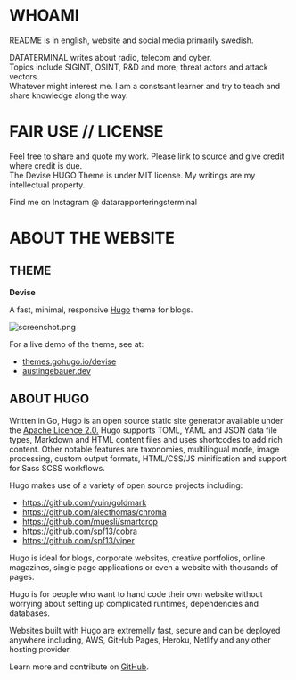 # WHOAMI

README is in english, website and social media primarily swedish.

DATATERMINAL writes about radio, telecom and cyber.  
Topics include SIGINT, OSINT, R&D and more; threat actors and attack vectors.  
Whatever might interest me. 
I am a constsant learner and try to teach and share knowledge along the way.

# FAIR USE // LICENSE

Feel free to share and quote my work. Please link to source and give credit where credit is due.  
The Devise HUGO Theme is under MIT license. My writings are my intellectual property.

Find me on Instagram @ datarapporteringsterminal

# ABOUT THE WEBSITE

## THEME 

**Devise**

A fast, minimal, responsive [Hugo](https://gohugo.io/) theme for blogs.

![screenshot.png](https://raw.githubusercontent.com/austingebauer/devise/master/images/screenshot.png)

For a live demo of the theme, see at: 
- [themes.gohugo.io/devise](https://themes.gohugo.io/devise)
- [austingebauer.dev](https://austingebauer.dev)


## ABOUT HUGO 

Written in Go, Hugo is an open source static site generator available under the [Apache Licence 2.0.](https://github.com/gohugoio/hugo/blob/master/LICENSE) Hugo supports TOML, YAML and JSON data file types, Markdown and HTML content files and uses shortcodes to add rich content. Other notable features are taxonomies, multilingual mode, image processing, custom output formats, HTML/CSS/JS minification and support for Sass SCSS workflows.

Hugo makes use of a variety of open source projects including:

* https://github.com/yuin/goldmark
* https://github.com/alecthomas/chroma
* https://github.com/muesli/smartcrop
* https://github.com/spf13/cobra
* https://github.com/spf13/viper

Hugo is ideal for blogs, corporate websites, creative portfolios, online magazines, single page applications or even a website with thousands of pages.

Hugo is for people who want to hand code their own website without worrying about setting up complicated runtimes, dependencies and databases.

Websites built with Hugo are extremelly fast, secure and can be deployed anywhere including, AWS, GitHub Pages, Heroku, Netlify and any other hosting provider.

Learn more and contribute on [GitHub](https://github.com/gohugoio).



